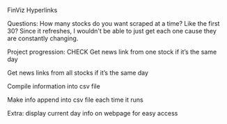 FinViz Hyperlinks

Questions:
How many stocks do you want scraped at a time? Like the first 30? Since it refreshes, I wouldn't be able to just get each one cause they are constantly changing.

Project progression:
CHECK Get news link from one stock if it’s the same day

Get news links from all stocks if it’s the same day

Compile information into csv file

Make info append into csv file each time it runs

Extra: display current day info on webpage for easy access
